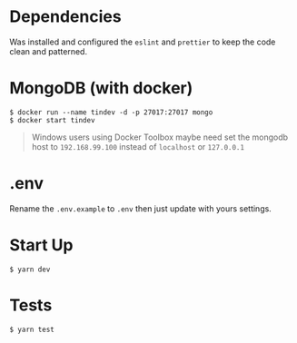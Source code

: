 # Dependencies
Was installed and configured the `eslint` and `prettier` to keep the code clean and patterned.

# MongoDB (with docker)
```
$ docker run --name tindev -d -p 27017:27017 mongo
$ docker start tindev
```
> Windows users using Docker Toolbox maybe need set the mongodb host to `192.168.99.100` instead of `localhost` or `127.0.0.1`

# .env
Rename the `.env.example` to `.env` then just update with yours settings.

# Start Up
```
$ yarn dev
```

# Tests
```
$ yarn test
```
